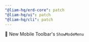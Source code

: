 ```yaml
---
"@liam-hq/erd-core": patch
"@liam-hq/ui": patch
"@liam-hq/cli": patch
---
```


🚸 New Mobile Toolbar's `ShowModeMenu`
